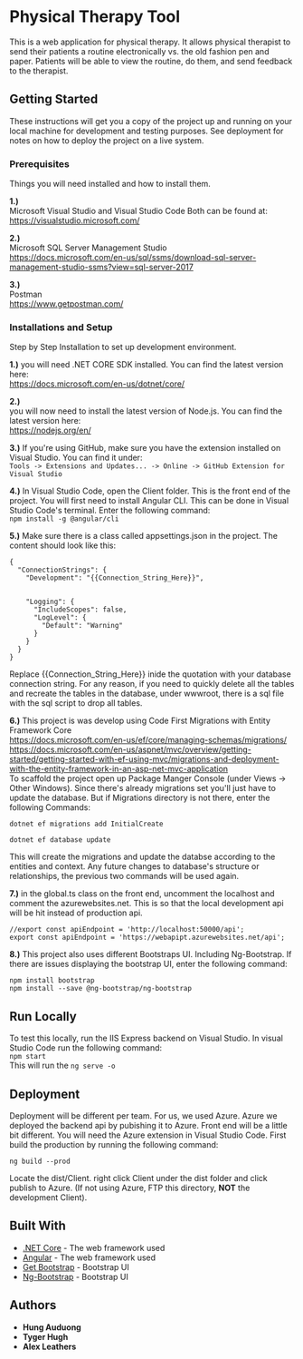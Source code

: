 ﻿# Physical Therapy Tool

This is a web application for physical therapy. It allows physical therapist to send their patients a routine electronically vs. the old fashion pen and paper. 
Patients will be able to view the routine, do them, and send feedback to the therapist.

## Getting Started

These instructions will get you a copy of the project up and running on your local machine for development and testing purposes. See deployment for notes on how to deploy the project on a live system.

### Prerequisites

Things you will need installed and how to install them.

**1.)**		
Microsoft Visual Studio and Visual Studio Code
Both can be found at:
<br>
https://visualstudio.microsoft.com/

**2.)**		
Microsoft SQL Server Management Studio
<br>
https://docs.microsoft.com/en-us/sql/ssms/download-sql-server-management-studio-ssms?view=sql-server-2017

**3.)**		
Postman
<br>
https://www.getpostman.com/

### Installations and Setup

Step by Step Installation to set up development environment.

**1.)**	
you will need .NET CORE SDK installed. You can find the latest version here:
<br>
https://docs.microsoft.com/en-us/dotnet/core/

**2.)**		
you will now need to install the latest version of Node.js. You can find the latest version here:
<br>
https://nodejs.org/en/

**3.)**
If you're using GitHub, make sure you have the extension installed on Visual Studio. You can find it under:
<br>
``` Tools -> Extensions and Updates... -> Online -> GitHub Extension for Visual Studio ```

**4.)**
In Visual Studio Code, open the Client folder. This is the front end of the project.
You will first need to install Angular CLI. This can be done in Visual Studio Code's terminal.
Enter the following command:
<br>
``` npm install -g @angular/cli ```

**5.)**
Make sure there is a class called appsettings.json in the project. The content should look like this:
<br>
```
{
  "ConnectionStrings": {
    "Development": "{{Connection_String_Here}}",
    
    
    "Logging": {
      "IncludeScopes": false,
      "LogLevel": {
        "Default": "Warning"
      }
    }
  }
}
```
Replace {{Connection_String_Here}} inide the quotation with your database connection string.
For any reason, if you need to quickly delete all the tables and recreate the tables in the database, under wwwroot, there is a sql file with the sql script to drop all tables.

**6.)**
This project is was develop using Code First Migrations with Entity Framework Core
<br>
https://docs.microsoft.com/en-us/ef/core/managing-schemas/migrations/
<br>
https://docs.microsoft.com/en-us/aspnet/mvc/overview/getting-started/getting-started-with-ef-using-mvc/migrations-and-deployment-with-the-entity-framework-in-an-asp-net-mvc-application
<br>
To scaffold the project open up Package Manger Console (under Views -> Other Windows). Since there's already migrations set you'll just have to update the database. But if Migrations directory is not there, enter the following Commands:
<br>
```
dotnet ef migrations add InitialCreate

dotnet ef database update
```
This will create the migrations and update the databse according to the entities and context. Any future changes to database's structure or relationships, the previous two commands will be used again.

**7.)**
in the global.ts class on the front end, uncomment the localhost and comment the azurewebsites.net. This is so that the local development api will be hit instead of production api.

```
//export const apiEndpoint = 'http://localhost:50000/api';
export const apiEndpoint = 'https://webapipt.azurewebsites.net/api';
```

**8.)**
This project also uses different Bootstraps UI. Including Ng-Bootstrap. If there are issues displaying the bootstrap UI, enter the following command:
<br>
```
npm install bootstrap
npm install --save @ng-bootstrap/ng-bootstrap
```

## Run Locally
To test this locally, run the IIS Express backend on Visual Studio. In visual Studio Code run the following command:
<br>
```npm start```
<br>
This will run the ```ng serve -o```


## Deployment

Deployment will be different per team. For us, we used Azure. Azure we deployed the backend api by pubishing it to Azure.
Front end will be a little bit different. You will need the Azure extension in Visual Studio Code. First build the production by running the following command:
<br>
```
ng build --prod
```
Locate the dist/Client. right click Client under the dist folder and click publish to Azure. (If not using Azure, FTP this directory, **NOT** the development Client).

## Built With

* [.NET Core](https://docs.microsoft.com/en-us/dotnet/core/) - The web framework used
* [Angular](https://angular.io/) - The web framework used
* [Get Bootstrap](https://getbootstrap.com/) - Bootstrap UI
* [Ng-Bootstrap](https://ng-bootstrap.github.io/#/getting-started) - Bootstrap UI

## Authors

* **Hung Auduong**
* **Tyger Hugh**
* **Alex Leathers**